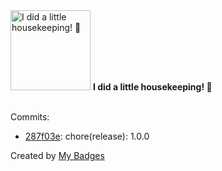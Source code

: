 <img src="https://my-badges.github.io/my-badges/chore-commit.png" alt="I did a little housekeeping! 🧹" title="I did a little housekeeping! 🧹" width="128">
<strong>I did a little housekeeping! 🧹</strong>
<br><br>

Commits:

- <a href="https://github.com/mdevils/capacity-limiter/commit/287f03e9efd006c6922983f3b75d062def09338e">287f03e</a>: chore(release): 1.0.0


Created by <a href="https://github.com/my-badges/my-badges">My Badges</a>